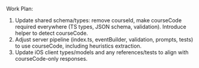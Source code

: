 Work Plan:
1. Update shared schema/types: remove courseId, make courseCode required everywhere (TS types, JSON schema, validation). Introduce helper to detect courseCode.
2. Adjust server pipeline (index.ts, eventBuilder, validation, prompts, tests) to use courseCode, including heuristics extraction.
3. Update iOS client types/models and any references/tests to align with courseCode-only responses.
